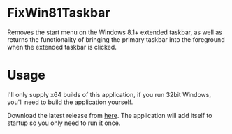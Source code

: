 # FixWin81Taskbar

Removes the start menu on the Windows 8.1+ extended taskbar, as well as returns the functionality of bringing the primary taskbar into the foreground when the extended taskbar is clicked.

# Usage

I'll only supply x64 builds of this application, if you run 32bit Windows, you'll need to build the application yourself.

Download the latest release from [here](https://github.com/vevix/FixWin81Taskbar/releases). The application will add itself to startup so you only need to run it once.
